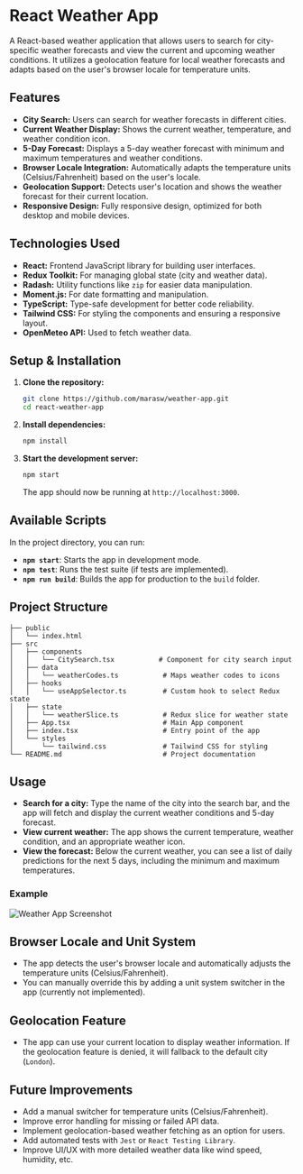 
# React Weather App

A React-based weather application that allows users to search for city-specific weather forecasts and view the current and upcoming weather conditions. It utilizes a geolocation feature for local weather forecasts and adapts based on the user's browser locale for temperature units.

## Features

- **City Search:** Users can search for weather forecasts in different cities.
- **Current Weather Display:** Shows the current weather, temperature, and weather condition icon.
- **5-Day Forecast:** Displays a 5-day weather forecast with minimum and maximum temperatures and weather conditions.
- **Browser Locale Integration:** Automatically adapts the temperature units (Celsius/Fahrenheit) based on the user's locale.
- **Geolocation Support:** Detects user's location and shows the weather forecast for their current location.
- **Responsive Design:** Fully responsive design, optimized for both desktop and mobile devices.

## Technologies Used

- **React:** Frontend JavaScript library for building user interfaces.
- **Redux Toolkit:** For managing global state (city and weather data).
- **Radash:** Utility functions like `zip` for easier data manipulation.
- **Moment.js:** For date formatting and manipulation.
- **TypeScript:** Type-safe development for better code reliability.
- **Tailwind CSS:** For styling the components and ensuring a responsive layout.
- **OpenMeteo API:** Used to fetch weather data.

## Setup & Installation

1. **Clone the repository:**
   ```bash
   git clone https://github.com/marasw/weather-app.git
   cd react-weather-app
   ```

2. **Install dependencies:**
   ```bash
   npm install
   ```

3. **Start the development server:**
   ```bash
   npm start
   ```

   The app should now be running at `http://localhost:3000`.

## Available Scripts

In the project directory, you can run:

- **`npm start`**: Starts the app in development mode.
- **`npm test`**: Runs the test suite (if tests are implemented).
- **`npm run build`**: Builds the app for production to the `build` folder.

## Project Structure

```
├── public
│   └── index.html
├── src
│   ├── components
│   │   └── CitySearch.tsx           # Component for city search input
│   ├── data
│   │   └── weatherCodes.ts           # Maps weather codes to icons
│   ├── hooks
│   │   └── useAppSelector.ts         # Custom hook to select Redux state
│   ├── state
│   │   └── weatherSlice.ts           # Redux slice for weather state
│   ├── App.tsx                       # Main App component
│   ├── index.tsx                     # Entry point of the app
│   └── styles
│       └── tailwind.css              # Tailwind CSS for styling
└── README.md                         # Project documentation
```

## Usage

- **Search for a city:** Type the name of the city into the search bar, and the app will fetch and display the current weather conditions and 5-day forecast.
- **View current weather:** The app shows the current temperature, weather condition, and an appropriate weather icon.
- **View the forecast:** Below the current weather, you can see a list of daily predictions for the next 5 days, including the minimum and maximum temperatures.
  
### Example

![Weather App Screenshot](path/to/screenshot.png)

## Browser Locale and Unit System

- The app detects the user's browser locale and automatically adjusts the temperature units (Celsius/Fahrenheit).
- You can manually override this by adding a unit system switcher in the app (currently not implemented).

## Geolocation Feature

- The app can use your current location to display weather information. If the geolocation feature is denied, it will fallback to the default city (`London`).
  
## Future Improvements

- Add a manual switcher for temperature units (Celsius/Fahrenheit).
- Improve error handling for missing or failed API data.
- Implement geolocation-based weather fetching as an option for users.
- Add automated tests with `Jest` or `React Testing Library`.
- Improve UI/UX with more detailed weather data like wind speed, humidity, etc.

